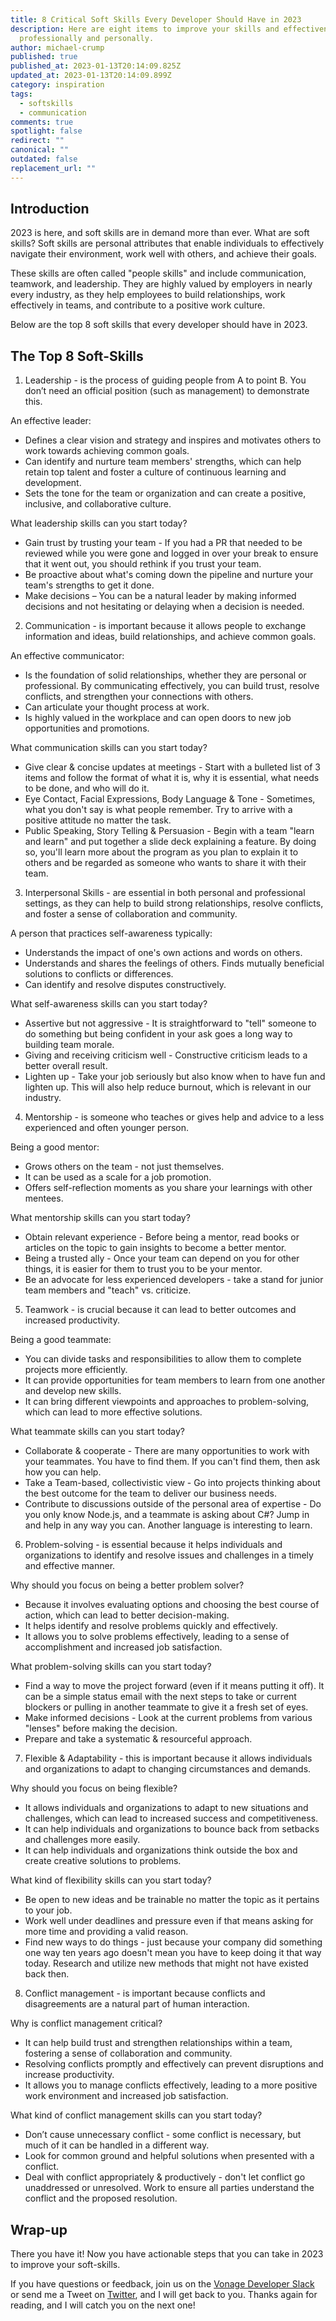```yaml
---
title: 8 Critical Soft Skills Every Developer Should Have in 2023
description: Here are eight items to improve your skills and effectiveness
  professionally and personally.
author: michael-crump
published: true
published_at: 2023-01-13T20:14:09.825Z
updated_at: 2023-01-13T20:14:09.899Z
category: inspiration
tags:
  - softskills
  - communication
comments: true
spotlight: false
redirect: ""
canonical: ""
outdated: false
replacement_url: ""
---
```

## Introduction

2023 is here, and soft skills are in demand more than ever. What are soft skills? Soft skills are personal attributes that enable individuals to effectively navigate their environment, work well with others, and achieve their goals.

These skills are often called "people skills" and include communication, teamwork, and leadership. They are highly valued by employers in nearly every industry, as they help employees to build relationships, work effectively in teams, and contribute to a positive work culture.

Below are the top 8 soft skills that every developer should have in 2023.

## The Top 8 Soft-Skills

1. Leadership - is the process of guiding people from A to point B. You don’t need an official position (such as management) to demonstrate this.

An effective leader: 

* Defines a clear vision and strategy and inspires and motivates others to work towards achieving common goals.
* Can identify and nurture team members' strengths, which can help retain top talent and foster a culture of continuous learning and development.
* Sets the tone for the team or organization and can create a positive, inclusive, and collaborative culture.

What leadership skills can you start today?

* Gain trust by trusting your team - If you had a PR that needed to be reviewed while you were gone and logged in over your break to ensure that it went out, you should rethink if you trust your team.
* Be proactive about what's coming down the pipeline and nurture your team's strengths to get it done.
* Make decisions – You can be a natural leader by making informed decisions and not hesitating or delaying when a decision is needed.

2. Communication - is important because it allows people to exchange information and ideas, build relationships, and achieve common goals. 

An effective communicator: 

* Is the foundation of solid relationships, whether they are personal or professional. By communicating effectively, you can build trust, resolve conflicts, and strengthen your connections with others.
* Can articulate your thought process at work.
* Is highly valued in the workplace and can open doors to new job opportunities and promotions.

What communication skills can you start today?

* Give clear & concise updates at meetings - Start with a bulleted list of 3 items and follow the format of what it is, why it is essential, what needs to be done, and who will do it.
* Eye Contact, Facial Expressions, Body Language & Tone - Sometimes, what you don't say is what people remember. Try to arrive with a positive attitude no matter the task.
* Public Speaking, Story Telling & Persuasion - Begin with a team "learn and learn" and put together a slide deck explaining a feature. By doing so, you'll learn more about the program as you plan to explain it to others and be regarded as someone who wants to share it with their team.

3. Interpersonal Skills - are essential in both personal and professional settings, as they can help to build strong relationships, resolve conflicts, and foster a sense of collaboration and community.

A person that practices self-awareness typically:

* Understands the impact of one's own actions and words on others.
* Understands and shares the feelings of others.
  Finds mutually beneficial solutions to conflicts or differences.
* Can identify and resolve disputes constructively.

What self-awareness skills can you start today?

* Assertive but not aggressive - It is straightforward to "tell" someone to do something but being confident in your ask goes a long way to building team morale.
* Giving and receiving criticism well - Constructive criticism leads to a better overall result.
* Lighten up - Take your job seriously but also know when to have fun and lighten up. This will also help reduce burnout, which is relevant in our industry.

4. Mentorship - is someone who teaches or gives help and advice to a less experienced and often younger person. 

Being a good mentor: 

* Grows others on the team - not just themselves.
* It can be used as a scale for a job promotion.
* Offers self-reflection moments as you share your learnings with other mentees.

What mentorship skills can you start today?

* Obtain relevant experience - Before being a mentor, read books or articles on the topic to gain insights to become a better mentor.
* Being a trusted ally - Once your team can depend on you for other things, it is easier for them to trust you to be your mentor.
* Be an advocate for less experienced developers - take a stand for junior team members and "teach" vs. criticize.

5. Teamwork - is crucial because it can lead to better outcomes and increased productivity. 

Being a good teammate: 

* You can divide tasks and responsibilities to allow them to complete projects more efficiently.
* It can provide opportunities for team members to learn from one another and develop new skills.
* It can bring different viewpoints and approaches to problem-solving, which can lead to more effective solutions.

What teammate skills can you start today?

* Collaborate & cooperate - There are many opportunities to work with your teammates. You have to find them. If you can't find them, then ask how you can help.
* Take a Team-based, collectivistic view - Go into projects thinking about the best outcome for the team to deliver our business needs.
* Contribute to discussions outside of the personal area of expertise - Do you only know Node.js, and a teammate is asking about C#? Jump in and help in any way you can. Another language is interesting to learn.

6. Problem-solving - is essential because it helps individuals and organizations to identify and resolve issues and challenges in a timely and effective manner. 

Why should you focus on being a better problem solver?

* Because it involves evaluating options and choosing the best course of action, which can lead to better decision-making.
* It helps identify and resolve problems quickly and effectively.
* It allows you to solve problems effectively, leading to a sense of accomplishment and increased job satisfaction.

What problem-solving skills can you start today?

* Find a way to move the project forward (even if it means putting it off). It can be a simple status email with the next steps to take or current blockers or pulling in another teammate to give it a fresh set of eyes.
* Make informed decisions - Look at the current problems from various "lenses" before making the decision.
* Prepare and take a systematic & resourceful approach.

7. Flexible & Adaptability - this is important because it allows individuals and organizations to adapt to changing circumstances and demands.

Why should you focus on being flexible?

* It allows individuals and organizations to adapt to new situations and challenges, which can lead to increased success and competitiveness.
* It can help individuals and organizations to bounce back from setbacks and challenges more easily.
* It can help individuals and organizations think outside the box and create creative solutions to problems.

What kind of flexibility skills can you start today?

* Be open to new ideas and be trainable no matter the topic as it pertains to your job.
* Work well under deadlines and pressure even if that means asking for more time and providing a valid reason.
* Find new ways to do things - just because your  company did something one way ten years ago doesn't mean you have to keep doing it that way today. Research and utilize new methods that might not have existed back then.

8. Conflict management - is important because conflicts and disagreements are a natural part of human interaction. 

Why is conflict management critical? 

* It can help build trust and strengthen relationships within a team, fostering a sense of collaboration and community.
* Resolving conflicts promptly and effectively can prevent disruptions and increase productivity.
* It allows you to manage conflicts effectively, leading to a more positive work environment and increased job satisfaction.

What kind of conflict management skills can you start today?

* Don’t cause unnecessary conflict - some conflict is necessary, but much of it can be handled in a different way.
* Look for common ground and helpful solutions when presented with a conflict.
* Deal with conflict appropriately & productively - don't let conflict go unaddressed or unresolved. Work to ensure all parties understand the conflict and the proposed resolution.

## Wrap-up

There you have it! Now you have actionable steps that you can take in 2023 to improve your soft-skills. 

If you have questions or feedback, join us on the [Vonage Developer Slack](https://developer.vonage.com/community/slack) or send me a Tweet on [Twitter](https://twitter.com/mbcrump), and I will get back to you. Thanks again for reading, and I will catch you on the next one!